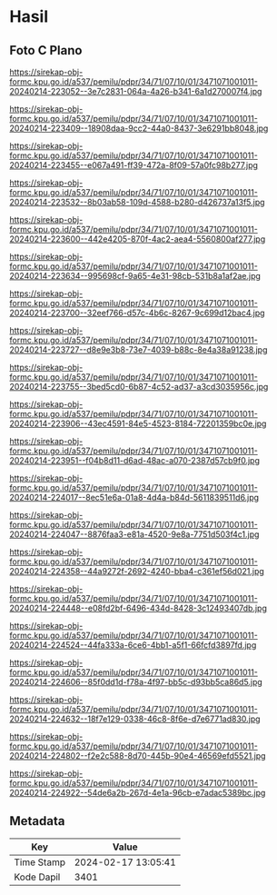 # Hasil

## Foto C Plano

https://sirekap-obj-formc.kpu.go.id/a537/pemilu/pdpr/34/71/07/10/01/3471071001011-20240214-223052--3e7c2831-064a-4a26-b341-6a1d270007f4.jpg

https://sirekap-obj-formc.kpu.go.id/a537/pemilu/pdpr/34/71/07/10/01/3471071001011-20240214-223409--18908daa-9cc2-44a0-8437-3e6291bb8048.jpg

https://sirekap-obj-formc.kpu.go.id/a537/pemilu/pdpr/34/71/07/10/01/3471071001011-20240214-223455--e067a491-ff39-472a-8f09-57a0fc98b277.jpg

https://sirekap-obj-formc.kpu.go.id/a537/pemilu/pdpr/34/71/07/10/01/3471071001011-20240214-223532--8b03ab58-109d-4588-b280-d426737a13f5.jpg

https://sirekap-obj-formc.kpu.go.id/a537/pemilu/pdpr/34/71/07/10/01/3471071001011-20240214-223600--442e4205-870f-4ac2-aea4-5560800af277.jpg

https://sirekap-obj-formc.kpu.go.id/a537/pemilu/pdpr/34/71/07/10/01/3471071001011-20240214-223634--995698cf-9a65-4e31-98cb-531b8a1af2ae.jpg

https://sirekap-obj-formc.kpu.go.id/a537/pemilu/pdpr/34/71/07/10/01/3471071001011-20240214-223700--32eef766-d57c-4b6c-8267-9c699d12bac4.jpg

https://sirekap-obj-formc.kpu.go.id/a537/pemilu/pdpr/34/71/07/10/01/3471071001011-20240214-223727--d8e9e3b8-73e7-4039-b88c-8e4a38a91238.jpg

https://sirekap-obj-formc.kpu.go.id/a537/pemilu/pdpr/34/71/07/10/01/3471071001011-20240214-223755--3bed5cd0-6b87-4c52-ad37-a3cd3035956c.jpg

https://sirekap-obj-formc.kpu.go.id/a537/pemilu/pdpr/34/71/07/10/01/3471071001011-20240214-223906--43ec4591-84e5-4523-8184-72201359bc0e.jpg

https://sirekap-obj-formc.kpu.go.id/a537/pemilu/pdpr/34/71/07/10/01/3471071001011-20240214-223951--f04b8d11-d6ad-48ac-a070-2387d57cb9f0.jpg

https://sirekap-obj-formc.kpu.go.id/a537/pemilu/pdpr/34/71/07/10/01/3471071001011-20240214-224017--8ec51e6a-01a8-4d4a-b84d-5611839511d6.jpg

https://sirekap-obj-formc.kpu.go.id/a537/pemilu/pdpr/34/71/07/10/01/3471071001011-20240214-224047--8876faa3-e81a-4520-9e8a-7751d503f4c1.jpg

https://sirekap-obj-formc.kpu.go.id/a537/pemilu/pdpr/34/71/07/10/01/3471071001011-20240214-224358--44a9272f-2692-4240-bba4-c361ef56d021.jpg

https://sirekap-obj-formc.kpu.go.id/a537/pemilu/pdpr/34/71/07/10/01/3471071001011-20240214-224448--e08fd2bf-6496-434d-8428-3c12493407db.jpg

https://sirekap-obj-formc.kpu.go.id/a537/pemilu/pdpr/34/71/07/10/01/3471071001011-20240214-224524--44fa333a-6ce6-4bb1-a5f1-66fcfd3897fd.jpg

https://sirekap-obj-formc.kpu.go.id/a537/pemilu/pdpr/34/71/07/10/01/3471071001011-20240214-224606--85f0dd1d-f78a-4f97-bb5c-d93bb5ca86d5.jpg

https://sirekap-obj-formc.kpu.go.id/a537/pemilu/pdpr/34/71/07/10/01/3471071001011-20240214-224632--18f7e129-0338-46c8-8f6e-d7e6771ad830.jpg

https://sirekap-obj-formc.kpu.go.id/a537/pemilu/pdpr/34/71/07/10/01/3471071001011-20240214-224802--f2e2c588-8d70-445b-90e4-46569efd5521.jpg

https://sirekap-obj-formc.kpu.go.id/a537/pemilu/pdpr/34/71/07/10/01/3471071001011-20240214-224922--54de6a2b-267d-4e1a-96cb-e7adac5389bc.jpg


## Metadata

| Key        | Value               |
| ---------- | ------------------- |
| Time Stamp | 2024-02-17 13:05:41 |
| Kode Dapil | 3401                |



